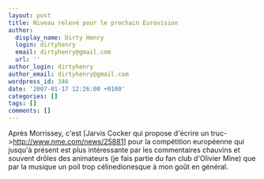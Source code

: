 ```yaml
---
layout: post
title: Niveau relevé pour le prochain Eurovision
author:
  display_name: Dirty Henry
  login: dirtyhenry
  email: dirtyhenry@gmail.com
  url: ''
author_login: dirtyhenry
author_email: dirtyhenry@gmail.com
wordpress_id: 346
date: '2007-01-17 12:26:00 +0100'
categories: []
tags: []
comments: []
---
```

Après Morrissey, c'est [Jarvis Cocker qui propose d'écrire un truc->http://www.nme.com/news/25881] pour la compétition européenne qui jusqu'à présent est plus intéressante par les commentaires chauvins et souvent drôles des animateurs (je fais partie du fan club d'Olivier Mine) que par la musique un poil trop célinedionesque à mon goût en général.

